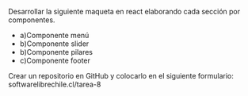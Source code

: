 Desarrollar la siguiente maqueta en react elaborando cada sección por
componentes.


* a)Componente menú
* b)Componente slider 
* b)Componente pilares
* c)Componente footer


Crear un repositorio en GitHub y colocarlo en el siguiente formulario:
softwarelibrechile.cl/tarea-8
